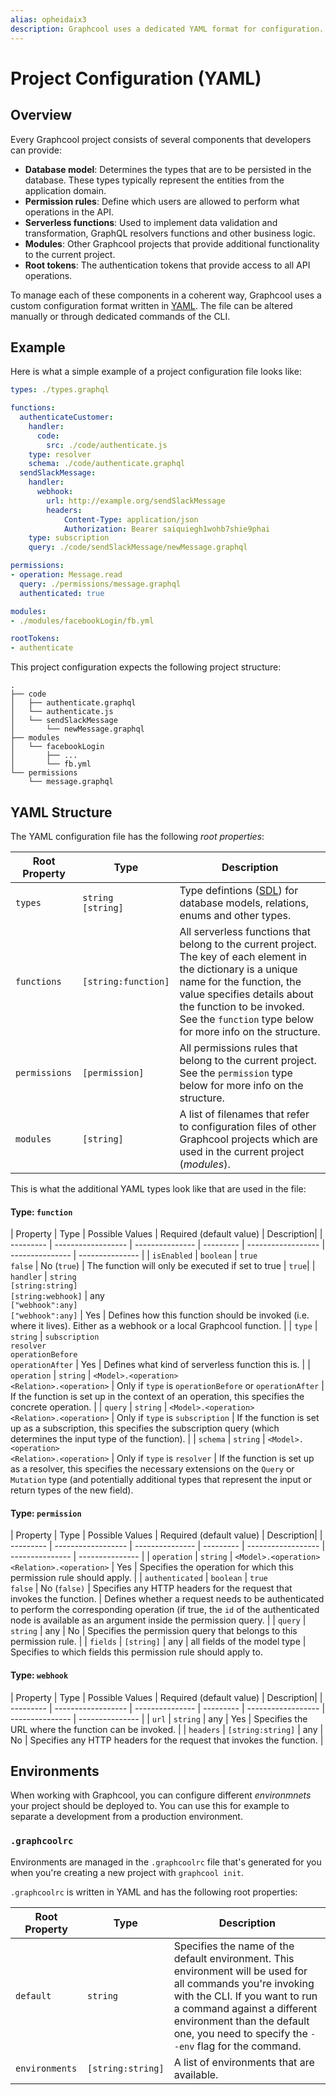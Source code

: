 ```yaml
---
alias: opheidaix3
description: Graphcool uses a dedicated YAML format for configuration.
---
```


# Project Configuration (YAML)

## Overview

Every Graphcool project consists of several components that developers can provide:

- **Database model**: Determines the types that are to be persisted in the database. These types typically represent the entities from the application domain.
- **Permission rules**: Define which users are allowed to perform what operations in the API. 
- **Serverless functions**: Used to implement data validation and transformation, GraphQL resolvers functions and other business logic.
- **Modules**: Other Graphcool projects that provide additional functionality to the current project.
- **Root tokens**: The authentication tokens that provide access to all API operations.

To manage each of these components in a coherent way, Graphcool uses a custom configuration format written in [YAML](https://en.wikipedia.org/wiki/YAML). The file can be altered manually or through dedicated commands of the CLI.



## Example

Here is what a simple example of a project configuration file looks like:

```yml
types: ./types.graphql

functions:
  authenticateCustomer:
    handler:
      code:
        src: ./code/authenticate.js
    type: resolver
    schema: ./code/authenticate.graphql
  sendSlackMessage:
    handler:
      webhook:
        url: http://example.org/sendSlackMessage
        headers:
            Content-Type: application/json
            Authorization: Bearer saiquiegh1wohb7shie9phai
    type: subscription
    query: ./code/sendSlackMessage/newMessage.graphql

permissions:
- operation: Message.read
  query: ./permissions/message.graphql
  authenticated: true

modules:
- ./modules/facebookLogin/fb.yml

rootTokens:
- authenticate
```

This project configuration expects the following project structure:

```
.
├── code
│   ├── authenticate.graphql
│   └── authenticate.js
│   └── sendSlackMessage
│       └── newMessage.graphql
├── modules
│   └── facebookLogin
│       ├── ...
│       └── fb.yml
└── permissions
    └── message.graphql
```


## YAML Structure

The YAML configuration file has the following _root properties_:

| Root Property | Type | Description | 
| --------- | ------------------ | --------------- | 
| `types`| `string`<br>`[string]` | Type defintions ([SDL]()) for database models, relations, enums and other types. |
| `functions` | `[string:function]` | All serverless functions that belong to the current project. The key of each element in the dictionary is a unique name for the function, the value specifies details about the function to be invoked. See the `function` type below for more info on the structure. |
| `permissions` | `[permission]` | All permissions rules that belong to the current project. See the `permission` type below for more info on the structure. |
| `modules` | `[string]` | A list of filenames that refer to configuration files of other Graphcool projects which are used in the current project (_modules_). |

This is what the additional YAML types look like that are used in the file:

#### Type: `function`

| Property  | Type | Possible Values | Required (default value) | Description|
| --------- | ------------------ | --------------- | --------- | ------------------ | --------------- | --------------- | 
| `isEnabled` | `boolean` | `true`<br>`false` | No (`true`) | The function will only be executed if set to true | `true`|
| `handler` | `string`<br>`[string:string]`<br>`[string:webhook]` | any<br>`["webhook":any]`<br>`["webhook":any]` | Yes | Defines how this function should be invoked (i.e. where it lives). Either as a webhook or a local Graphcool function. | 
| `type` | `string` | `subscription`<br>`resolver`<br>`operationBefore`<br>`operationAfter` | Yes | Defines what kind of serverless function this is. |
| `operation` | `string` | `<Model>.<operation>`<br>`<Relation>.<operation>` | Only if `type` is `operationBefore` or `operationAfter` | If the function is set up in the context of an operation, this specifies the concrete operation. |
| `query` | `string` | `<Model>.<operation>`<br>`<Relation>.<operation>` | Only if `type` is `subscription` | If the function is set up as a subscription, this specifies the subscription query (which determines the input type of the function). |
| `schema` | `string` | `<Model>.<operation>`<br>`<Relation>.<operation>` | Only if `type` is `resolver` | If the function is set up as a resolver, this specifies the necessary extensions on the `Query` or `Mutation` type (and potentially additional types that represent the input or return types of the new field).


#### Type: `permission`

| Property  | Type | Possible Values | Required (default value) | Description|
| --------- | ------------------ | --------------- | --------- | ------------------ | --------------- | --------------- | 
| `operation` | `string` | `<Model>.<operation>`<br>`<Relation>.<operation>` | Yes | Specifies the operation for which this permission rule should apply. |
| `authenticated` | `boolean` | `true`<br>`false` | No (`false)` | Specifies any HTTP headers for the request that invokes the function. | Defines whether a request needs to be authenticated to perform the corresponding operation (if true, the `id` of the authenticated node is available as an argument inside the permission query. |
| `query` | `string` | any | No | Specifies the permission query that belongs to this permission rule. |
| `fields` | `[string]` | any | all fields of the model type | Specifies to which fields this permission rule should apply to.

 
#### Type: `webhook`

| Property  | Type | Possible Values | Required (default value) | Description|
| --------- | ------------------ | --------------- | --------- | ------------------ | --------------- | --------------- | 
| `url` | `string` | any | Yes | Specifies the URL where the function can be invoked. |
| `headers` | `[string:string]` | any | No | Specifies any HTTP headers for the request that invokes the function. |


## Environments

When working with Graphcool, you can configure different _environmnets_ your project should be deployed to. You can use this for example to separate a development from a production environment.


### `.graphcoolrc`

Environments are managed in the `.graphcoolrc` file that's generated for you when you're creating a new project with `graphcool init`.

`.graphcoolrc` is written in YAML and has the following root properties:

| Root Property | Type | Description | 
| --------- | ------------------ | --------------- | 
| `default`| `string` | Specifies the name of the default environment. This environment will be used for all commands you're invoking with the CLI. If you want to run a command against a different environment than the default one, you need to specify the `--env` flag for the command. |
| `environments` | `[string:string]` | A list of environments that are available. |

